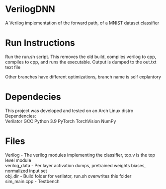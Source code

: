 # VerilogDNN
A Verilog implementation of the forward path, of a MNIST dataset classifier

# Run Instructions
Run the run.sh script. This removes the old build, compiles verilog to cpp, compiles to cpp, and runs the executable.
Output is dumped to the out.txt text file

Other branches have different optimizations, branch name is self explantory

# Dependecies
This project was developed and tested on an Arch Linux distro
Dependencies:<br/>
  Verilator
  GCC
  Python 3.9
   PyTorch
   TorchVision
   NumPy
   
# Files
Verilog - The verilog modules implementing the classifier, top.v is the top level module<br/>
verilog_data - Per layer activation dumps, pretrained weights biases, normalized input set<br/>
obj_dir - Build folder for verilator, run.sh overwrites this folder<br/>
sim_main.cpp - Testbench<br/>




